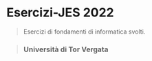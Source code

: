 # Esercizi-JES    2022

> Esercizi di fondamenti di informatica svolti.

> ### Università di Tor Vergata
